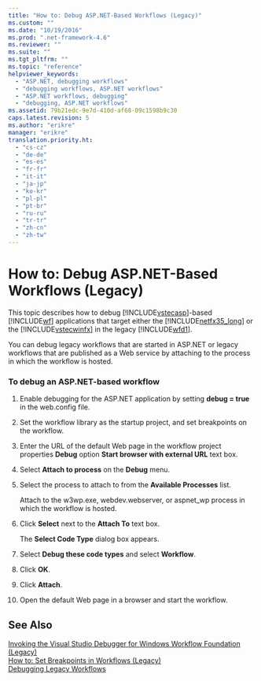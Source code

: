 ```yaml
---
title: "How to: Debug ASP.NET-Based Workflows (Legacy)"
ms.custom: ""
ms.date: "10/19/2016"
ms.prod: ".net-framework-4.6"
ms.reviewer: ""
ms.suite: ""
ms.tgt_pltfrm: ""
ms.topic: "reference"
helpviewer_keywords: 
  - "ASP.NET, debugging workflows"
  - "debugging workflows, ASP.NET workflows"
  - "ASP.NET workflows, debugging"
  - "debugging, ASP.NET workflows"
ms.assetid: 79b21edc-9e7d-410d-af68-09c1598b9c30
caps.latest.revision: 5
ms.author: "erikre"
manager: "erikre"
translation.priority.ht: 
  - "cs-cz"
  - "de-de"
  - "es-es"
  - "fr-fr"
  - "it-it"
  - "ja-jp"
  - "ko-kr"
  - "pl-pl"
  - "pt-br"
  - "ru-ru"
  - "tr-tr"
  - "zh-cn"
  - "zh-tw"
---
```

# How to: Debug ASP.NET-Based Workflows (Legacy)
This topic describes how to debug [!INCLUDE[vstecasp](../code-quality/includes/vstecasp_md.md)]-based [!INCLUDE[wf](../workflow-designer/includes/wf_md.md)] applications that target either the [!INCLUDE[netfx35_long](../workflow-designer/includes/netfx35_long_md.md)] or the [!INCLUDE[vstecwinfx](../workflow-designer/includes/vstecwinfx_md.md)] in the legacy [!INCLUDE[wfd1](../workflow-designer/includes/wfd1_md.md)].  
  
 You can debug legacy workflows that are started in ASP.NET or legacy workflows that are published as a Web service by attaching to the process in which the workflow is hosted.  
  
### To debug an ASP.NET-based workflow  
  
1.  Enable debugging for the ASP.NET application by setting **debug = true** in the web.config file.  
  
2.  Set the workflow library as the startup project, and set breakpoints on the workflow.  
  
3.  Enter the URL of the default Web page in the workflow project properties **Debug** option **Start browser with external URL** text box.  
  
4.  Select **Attach to process** on the **Debug** menu.  
  
5.  Select the process to attach to from the **Available Processes** list.  
  
     Attach to the w3wp.exe, webdev.webserver, or aspnet_wp process in which the workflow is hosted.  
  
6.  Click **Select** next to the **Attach To** text box.  
  
     The **Select Code Type** dialog box appears.  
  
7.  Select **Debug these code types** and select **Workflow**.  
  
8.  Click **OK**.  
  
9. Click **Attach**.  
  
10. Open the default Web page in a browser and start the workflow.  
  
## See Also  
 [Invoking the Visual Studio Debugger for Windows Workflow Foundation (Legacy)](../workflow-designer/invoking-the-visual-studio-debugger-for-windows-workflow-foundation-legacy.md)   
 [How to: Set Breakpoints in Workflows (Legacy)](../workflow-designer/how-to-set-breakpoints-in-workflows-legacy.md)   
 [Debugging Legacy Workflows](../workflow-designer/debugging-legacy-workflows.md)